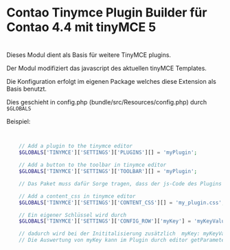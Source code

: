 # Contao Tinymce Plugin Builder für Contao 4.4 mit tinyMCE 5
#
Dieses Modul dient als Basis für weitere TinyMCE plugins.

Der Modul modifiziert das javascript des aktuellen tinyMCE Templates.

Die Konfiguration erfolgt im eigenen Package welches diese Extension als Basis benutzt.

Dies geschieht in config.php (bundle/src/Resources/config.php) durch `$GLOBALS`

Beispiel:
```php


    // Add a plugin to the tinymce editor
    $GLOBALS['TINYMCE']['SETTINGS']['PLUGINS'][] = 'myPlugin';

    // Add a button to the toolbar in tinymce editor
    $GLOBALS['TINYMCE']['SETTINGS']['TOOLBAR'][] = 'myPlugin';

    // Das Paket muss dafür Sorge tragen, dass der js-Code des Plugins in "assets\tinymce4\js\plugins\myPlugin\plugin.min.js" abgelegt wird.

    // Add a content_css in tinymce editor
    $GLOBALS['TINYMCE']['SETTINGS']['CONTENT_CSS'][] = 'my_plugin.css';

    // Ein eigener Schlüssel wird durch
    $GLOBALS['TINYMCE']['SETTINGS']['CONFIG_ROW']['myKey'] = 'myKeyValue';

    // dadurch wird bei der Inititalisierung zusätzlich  myKey: myKeyValue;
    // Die Auswertung von myKey kann im Plugin durch editor getParameter('myKey') erfolgen.
```
